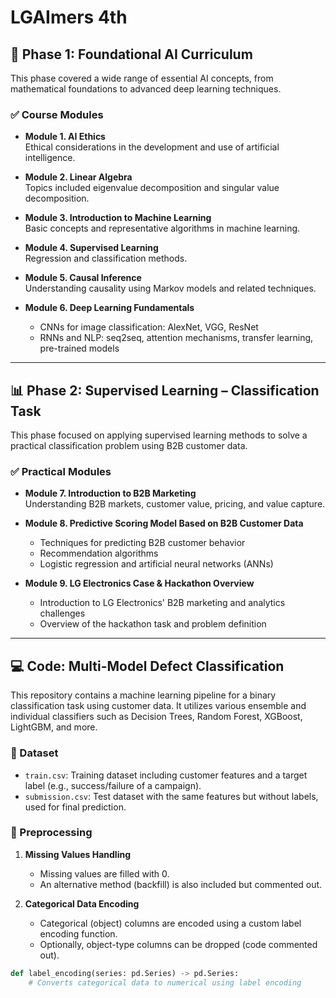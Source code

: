 # LGAImers 4th

## 📘 Phase 1: Foundational AI Curriculum

This phase covered a wide range of essential AI concepts, from mathematical foundations to advanced deep learning techniques.

### ✅ Course Modules

- **Module 1. AI Ethics**  
  Ethical considerations in the development and use of artificial intelligence.

- **Module 2. Linear Algebra**  
  Topics included eigenvalue decomposition and singular value decomposition.

- **Module 3. Introduction to Machine Learning**  
  Basic concepts and representative algorithms in machine learning.

- **Module 4. Supervised Learning**  
  Regression and classification methods.

- **Module 5. Causal Inference**  
  Understanding causality using Markov models and related techniques.

- **Module 6. Deep Learning Fundamentals**  
  - CNNs for image classification: AlexNet, VGG, ResNet  
  - RNNs and NLP: seq2seq, attention mechanisms, transfer learning, pre-trained models

---

## 📊 Phase 2: Supervised Learning – Classification Task

This phase focused on applying supervised learning methods to solve a practical classification problem using B2B customer data.

### ✅ Practical Modules

- **Module 7. Introduction to B2B Marketing**  
  Understanding B2B markets, customer value, pricing, and value capture.

- **Module 8. Predictive Scoring Model Based on B2B Customer Data**  
  - Techniques for predicting B2B customer behavior  
  - Recommendation algorithms  
  - Logistic regression and artificial neural networks (ANNs)

- **Module 9. LG Electronics Case & Hackathon Overview**  
  - Introduction to LG Electronics' B2B marketing and analytics challenges  
  - Overview of the hackathon task and problem definition

---

## 💻 Code: Multi-Model Defect Classification

This repository contains a machine learning pipeline for a binary classification task using customer data. It utilizes various ensemble and individual classifiers such as Decision Trees, Random Forest, XGBoost, LightGBM, and more.

### 📁 Dataset

- `train.csv`: Training dataset including customer features and a target label (e.g., success/failure of a campaign).
- `submission.csv`: Test dataset with the same features but without labels, used for final prediction.

### 🧹 Preprocessing

1. **Missing Values Handling**
   - Missing values are filled with 0.
   - An alternative method (backfill) is also included but commented out.

2. **Categorical Data Encoding**
   - Categorical (object) columns are encoded using a custom label encoding function.
   - Optionally, object-type columns can be dropped (code commented out).

```python
def label_encoding(series: pd.Series) -> pd.Series:
    # Converts categorical data to numerical using label encoding

